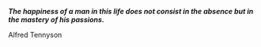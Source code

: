 _**The happiness of a man in this life does not consist in the absence but in the mastery of his passions.**_

Alfred Tennyson